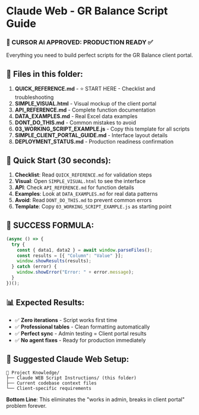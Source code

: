 # Claude Web - GR Balance Script Guide
### 🎯 CURSOR AI APPROVED: PRODUCTION READY ✅

Everything you need to build perfect scripts for the GR Balance client portal.

## 📁 Files in this folder:

1. **QUICK_REFERENCE.md** - ⭐ START HERE - Checklist and troubleshooting
2. **SIMPLE_VISUAL.html** - Visual mockup of the client portal
3. **API_REFERENCE.md** - Complete function documentation  
4. **DATA_EXAMPLES.md** - Real Excel data examples
5. **DONT_DO_THIS.md** - Common mistakes to avoid
6. **03_WORKING_SCRIPT_EXAMPLE.js** - Copy this template for all scripts
7. **SIMPLE_CLIENT_PORTAL_GUIDE.md** - Interface layout details
8. **DEPLOYMENT_STATUS.md** - Production readiness confirmation

## 🚀 Quick Start (30 seconds):

1. **Checklist**: Read `QUICK_REFERENCE.md` for validation steps
2. **Visual**: Open `SIMPLE_VISUAL.html` to see the interface  
3. **API**: Check `API_REFERENCE.md` for function details
4. **Examples**: Look at `DATA_EXAMPLES.md` for real data patterns
5. **Avoid**: Read `DONT_DO_THIS.md` to prevent common errors
6. **Template**: Copy `03_WORKING_SCRIPT_EXAMPLE.js` as starting point

## 🎯 SUCCESS FORMULA:

```javascript
(async () => {
  try {
    const { data1, data2 } = await window.parseFiles();
    const results = [{ "Column": "Value" }];
    window.showResults(results);
  } catch (error) {
    window.showError("Error: " + error.message);
  }
})();
```

## 📊 Expected Results:
- ✅ **Zero iterations** - Script works first time
- ✅ **Professional tables** - Clean formatting automatically
- ✅ **Perfect sync** - Admin testing = Client portal results
- ✅ **No agent fixes** - Ready for production immediately

## 🔧 Suggested Claude Web Setup:
```
📁 Project Knowledge/
├── Claude WEB Script Instructions/ (this folder)
├── Current codebase context files
└── Client-specific requirements
```

**Bottom Line**: This eliminates the "works in admin, breaks in client portal" problem forever.